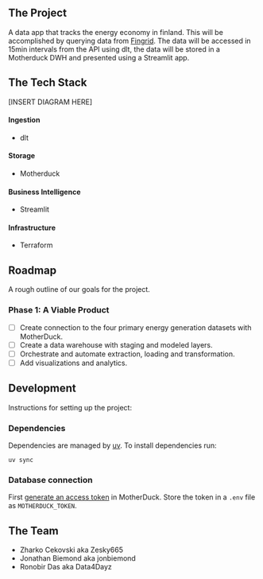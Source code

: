 ## The Project 
A data app that tracks the energy economy in finland. This will be accomplished by 
querying data from [Fingrid](https://data.fingrid.fi/en/datasets).
The data will be accessed in 15min intervals from the API using dlt, 
the data will be stored in a Motherduck DWH and presented using a Streamlit app. 

## The Tech Stack

[INSERT DIAGRAM HERE]

#### Ingestion
- dlt

#### Storage
- Motherduck

#### Business Intelligence
- Streamlit

#### Infrastructure 
- Terraform

## Roadmap

A rough outline of our goals for the project.

### Phase 1: A Viable Product

- [ ] Create connection to the four primary energy generation datasets with MotherDuck.
- [ ] Create a data warehouse with staging and modeled layers.
- [ ] Orchestrate and automate extraction, loading and transformation.
- [ ] Add visualizations and analytics.

## Development

Instructions for setting up the project:

### Dependencies

Dependencies are managed by [uv](https://docs.astral.sh/uv/).
To install dependencies run:
```shell
uv sync
```

### Database connection

First [generate an access token](https://motherduck.com/docs/key-tasks/authenticating-and-connecting-to-motherduck/authenticating-to-motherduck/) in MotherDuck.
Store the token in a `.env` file as `MOTHERDUCK_TOKEN`.

## The Team
 - Zharko Cekovski aka Zesky665
 - Jonathan Biemond aka jonbiemond
 - Ronobir Das aka Data4Dayz
